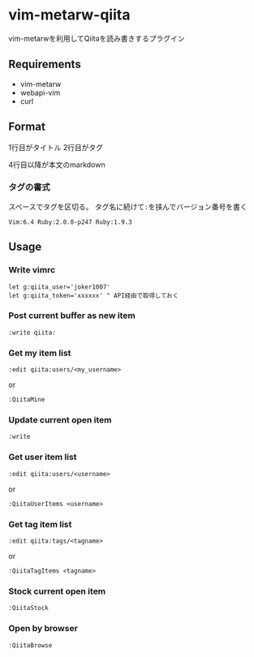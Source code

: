 # vim-metarw-qiita

vim-metarwを利用してQiitaを読み書きするプラグイン

## Requirements

- vim-metarw
- webapi-vim
- curl

## Format
1行目がタイトル
2行目がタグ

4行目以降が本文のmarkdown

### タグの書式
スペースでタグを区切る。
タグ名に続けて`:`を挟んでバージョン番号を書く

```
Vim:6.4 Ruby:2.0.0-p247 Ruby:1.9.3
```

## Usage

### Write vimrc

```vim
let g:qiita_user='joker1007'
let g:qiita_token='xxxxxx' " API経由で取得しておく
```

### Post current buffer as new item

```
:write qiita:
```

### Get my item list


```
:edit qiita:users/<my_username>
```

or

```
:QiitaMine
```

### Update current open item

```
:write
```

### Get user item list

```
:edit qiita:users/<username>
```

or

```
:QiitaUserItems <username>
```

### Get tag item list

```
:edit qiita:tags/<tagname>
```

or

```
:QiitaTagItems <tagname>
```

### Stock current open item

```
:QiitaStock
```

### Open by browser

```
:QiitaBrowse
```
